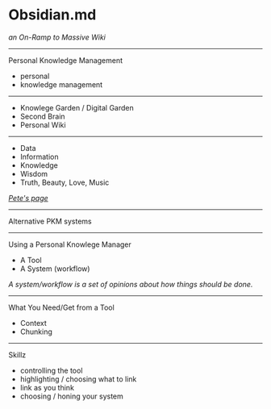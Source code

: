 # Obsidian.md
_an On-Ramp to Massive Wiki_

---

Personal Knowledge Management
- personal
- knowledge management

---

- Knowlege Garden / Digital Garden
- Second Brain
- Personal Wiki

---

- Data
- Information
- Knowledge
- Wisdom
- Truth, Beauty, Love, Music

_[Pete's page](http://peterkaminski.com/wiki/Information_Knowledge_Wisdom)_

---

Alternative PKM systems

---

Using a Personal Knowlege Manager

- A Tool
- A System (workflow)

_A system/workflow is a set of opinions about how things should be done._

---

What You Need/Get from a Tool

- Context
- Chunking

---

Skillz

- controlling the tool
- highlighting / choosing what to link
- link as you think
- choosing / honing your system


